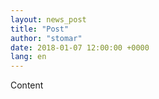 ```yaml
---
layout: news_post
title: "Post"
author: "stomar"
date: 2018-01-07 12:00:00 +0000
lang: en
---
```


Content

